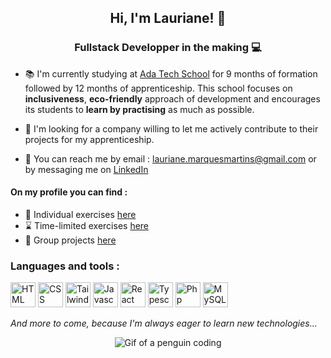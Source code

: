 <h2 align="center">Hi, I'm Lauriane! 🌱</h2>
<h3 align="center">Fullstack Developper in the making 💻</h3>

- 📚 I'm currently studying at <a href="https://adatechschool.fr/" target="_blank"> Ada Tech School</a> for 9 months of formation followed by 12 months of apprenticeship. This school focuses on **inclusiveness**, **eco-friendly** approach of development and encourages its students to **learn by practising** as much as possible.

- 👀 I'm looking for a company willing to let me actively contribute to their projects for my apprenticeship. 

- 🤝 You can reach me by email : lauriane.marquesmartins@gmail.com or by messaging me on <a href="https://www.linkedin.com/in/lauriane-marques-martins/" target="_blank"> LinkedIn</a>

<h4>On my profile you can find : </h4>
<ul>
<li> 📝 Individual exercises <a href="https://github.com/Lauriane-Marques/exercices_individuels" target="_blank">here</a></li>
<li>⌛ Time-limited exercises <a href="https://github.com/stars/Lauriane-Marques/lists/katas" target="_blank">here</a></li>
<li> 👥 Group projects <a href="https://github.com/stars/Lauriane-Marques/lists/school-projects" target="_blank">here</a></li>
</ul>

<h3>Languages and tools : </h3>

<p>
<a href="https://developer.mozilla.org/en-US/docs/Web/HTML" target="_blank"><img src="https://cdn.worldvectorlogo.com/logos/html-1.svg" width="40" height="40" alt="HTML logo"/></a>
<a href="https://developer.mozilla.org/en-US/docs/Web/CSS" target="_blank"><img src="https://cdn.worldvectorlogo.com/logos/css-3.svg" width="40" height="40" alt="CSS logo"/></a>
<a href="https://tailwindcss.com/" target="_blank"><img src="https://cdn.worldvectorlogo.com/logos/tailwind-css-2.svg" width="40" height="40" alt="Tailwindcss logo"/></a>
<a href="https://developer.mozilla.org/en-US/docs/Web/JavaScript" target="_blank"><img src="https://cdn.worldvectorlogo.com/logos/logo-javascript.svg" width="40" height="40" alt="Javascript logo"/></a>
<a href="https://fr.react.dev/" target="_blank"><img src="https://cdn.worldvectorlogo.com/logos/react-2.svg" width="40" height="40" alt="React logo"/></a>
<a href="https://www.typescriptlang.org/" target="_blank"><img src="https://cdn.worldvectorlogo.com/logos/typescript.svg" width="40" height="40" alt="Typescript logo"/></a>
<a href="https://www.php.net/" target="_blank"><img src="https://www.php.net/images/logos/php-logo-white.svg" width="40" height="40" alt="Php logo"/></a>
<a href="https://www.mysql.com/fr/" target="_blank"><img src="https://cdn.worldvectorlogo.com/logos/mysql-logo-pure.svg" width="40" height="40" alt="MySQL logo"/></a>
</p>


<em>And more to come, because I'm always eager to learn new technologies...</em>

<p align="center"><img src="https://media4.giphy.com/media/v1.Y2lkPTc5MGI3NjExaGNicjdzaGk5enpxMG16b2x3ZnJwYnc3YzZ2M3VjOHNwa2M2bWJnbiZlcD12MV9pbnRlcm5hbF9naWZfYnlfaWQmY3Q9Zw/2IudUHdI075HL02Pkk/giphy.gif" alt="Gif of a penguin coding"/></p>

<!--
**Lauriane-Marques/Lauriane-Marques** is a ✨ _special_ ✨ repository because its `README.md` (this file) appears on your GitHub profile.

Here are some ideas to get you started:

- 🔭 I’m currently working on ...
- 🌱 I’m currently learning ...
- 👯 I’m looking to collaborate on ...
- 🤔 I’m looking for help with ...
- 💬 Ask me about ...
- 📫 How to reach me: ...
- 😄 Pronouns: ...
- ⚡ Fun fact: ...
-->
